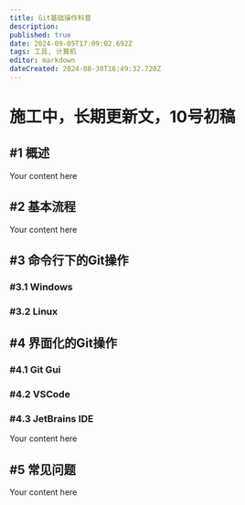 ```yaml
---
title: Git基础操作科普
description: 
published: true
date: 2024-09-05T17:09:02.692Z
tags: 工具, 计算机
editor: markdown
dateCreated: 2024-08-30T16:49:32.720Z
---
```


# 施工中，长期更新文，10号初稿

## #1 概述
Your content here
## #2 基本流程
Your content here
## #3 命令行下的Git操作
### #3.1 Windows
### #3.2 Linux
## #4 界面化的Git操作
### #4.1 Git Gui
### #4.2 VSCode
### #4.3 JetBrains IDE
Your content here
## #5 常见问题
Your content here